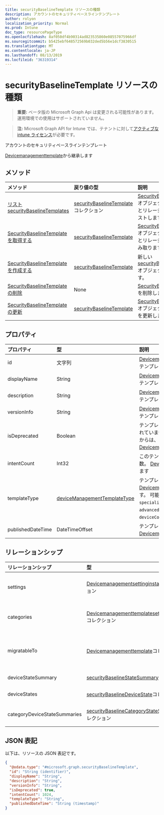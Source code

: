 ```yaml
---
title: securityBaselineTemplate リソースの種類
description: アカウントのセキュリティベースラインテンプレート
author: rolyon
localization_priority: Normal
ms.prod: Intune
doc_type: resourcePageType
ms.openlocfilehash: 8af050df4b90314ad823535860e08557075966df
ms.sourcegitcommit: b5425ebf648572569b032ded5b56e1dcf3830515
ms.translationtype: MT
ms.contentlocale: ja-JP
ms.lasthandoff: 08/13/2019
ms.locfileid: "36319314"
---
```

# <a name="securitybaselinetemplate-resource-type"></a>securityBaselineTemplate リソースの種類

> **重要:** ベータ版の Microsoft Graph Api は変更される可能性があります。運用環境での使用はサポートされていません。

> **注:** Microsoft Graph API for Intune では、テナントに対して[アクティブな intune ライセンス](https://go.microsoft.com/fwlink/?linkid=839381)が必要です。

アカウントのセキュリティベースラインテンプレート


[Devicemanagementtemplate](../resources/intune-deviceintent-devicemanagementtemplate.md)から継承します

## <a name="methods"></a>メソッド
|メソッド|戻り値の型|説明|
|:---|:---|:---|
|[リスト securityBaselineTemplates](../api/intune-deviceintent-securitybaselinetemplate-list.md)|[securityBaselineTemplate](../resources/intune-deviceintent-securitybaselinetemplate.md)コレクション|[SecurityBaselineTemplate](../resources/intune-deviceintent-securitybaselinetemplate.md)オブジェクトのプロパティとリレーションシップをリストします。|
|[SecurityBaselineTemplate を取得する](../api/intune-deviceintent-securitybaselinetemplate-get.md)|[securityBaselineTemplate](../resources/intune-deviceintent-securitybaselinetemplate.md)|[SecurityBaselineTemplate](../resources/intune-deviceintent-securitybaselinetemplate.md)オブジェクトのプロパティとリレーションシップを読み取ります。|
|[SecurityBaselineTemplate を作成する](../api/intune-deviceintent-securitybaselinetemplate-create.md)|[securityBaselineTemplate](../resources/intune-deviceintent-securitybaselinetemplate.md)|新しい[securityBaselineTemplate](../resources/intune-deviceintent-securitybaselinetemplate.md)オブジェクトを作成します。|
|[SecurityBaselineTemplate の削除](../api/intune-deviceintent-securitybaselinetemplate-delete.md)|None|[SecurityBaselineTemplate](../resources/intune-deviceintent-securitybaselinetemplate.md)を削除します。|
|[SecurityBaselineTemplate の更新](../api/intune-deviceintent-securitybaselinetemplate-update.md)|[securityBaselineTemplate](../resources/intune-deviceintent-securitybaselinetemplate.md)|[SecurityBaselineTemplate](../resources/intune-deviceintent-securitybaselinetemplate.md)オブジェクトのプロパティを更新します。|

## <a name="properties"></a>プロパティ
|プロパティ|型|説明|
|:---|:---|:---|
|id|文字列|[Devicemanagementtemplate](../resources/intune-deviceintent-devicemanagementtemplate.md)から継承されたテンプレート ID|
|displayName|String|[Devicemanagementtemplate](../resources/intune-deviceintent-devicemanagementtemplate.md)から継承されたテンプレートの表示名|
|description|String|[Devicemanagementtemplate](../resources/intune-deviceintent-devicemanagementtemplate.md)から継承されるテンプレートの説明|
|versionInfo|String|[Devicemanagementtemplate](../resources/intune-deviceintent-devicemanagementtemplate.md)から継承されたテンプレートのバージョン情報|
|isDeprecated|Boolean|テンプレートが非推奨になっているか、使用されていません。 推奨されていないテンプレートからは、インテントを作成できません。 [Devicemanagementtemplate](../resources/intune-deviceintent-devicemanagementtemplate.md)から継承します|
|intentCount|Int32|このテンプレートから作成されたインテントの数。 [Devicemanagementtemplate](../resources/intune-deviceintent-devicemanagementtemplate.md)から継承します|
|templateType|[deviceManagementTemplateType](../resources/intune-deviceintent-devicemanagementtemplatetype.md)|テンプレートの種類を示します。 [Devicemanagementtemplate](../resources/intune-deviceintent-devicemanagementtemplate.md)から継承されます。 可能な値は、`securityBaseline`、`specializedDevices`、`advancedThreatProtectionSecurityBaseline`、`deviceConfiguration`、`custom` です。|
|publishedDateTime|DateTimeOffset|テンプレートが公開された場合 ( [Devicemanagementtemplate](../resources/intune-deviceintent-devicemanagementtemplate.md)から継承)|

## <a name="relationships"></a>リレーションシップ
|リレーションシップ|型|説明|
|:---|:---|:---|
|settings|[Devicemanagementsettinginstance](../resources/intune-deviceintent-devicemanagementsettinginstance.md)コレクション|このテンプレートが[Devicemanagementtemplate](../resources/intune-deviceintent-devicemanagementtemplate.md)から継承したすべての設定のコレクション|
|categories|[Devicemanagementtemplatesettingcategory](../resources/intune-deviceintent-devicemanagementtemplatesettingcategory.md)コレクション|[Devicemanagementtemplate](../resources/intune-deviceintent-devicemanagementtemplate.md)から継承されるテンプレート内のカテゴリ設定のコレクション|
|migratableTo|[Devicemanagementtemplate](../resources/intune-deviceintent-devicemanagementtemplate.md)コレクション|テンプレートのコレクションこのテンプレートは、 [Devicemanagementtemplate](../resources/intune-deviceintent-devicemanagementtemplate.md)から継承されるように移行できます。|
|deviceStateSummary|[securityBaselineStateSummary](../resources/intune-deviceintent-securitybaselinestatesummary.md)|セキュリティベースラインデバイスの状態の概要|
|deviceStates|[securityBaselineDeviceState](../resources/intune-deviceintent-securitybaselinedevicestate.md)コレクション|セキュリティベースラインデバイスの状態|
|categoryDeviceStateSummaries|[securityBaselineCategoryStateSummary](../resources/intune-deviceintent-securitybaselinecategorystatesummary.md)コレクション|カテゴリ別のセキュリティベースラインデバイス状態の概要|

## <a name="json-representation"></a>JSON 表記
以下は、リソースの JSON 表記です。
<!-- {
  "blockType": "resource",
  "keyProperty": "id",
  "@odata.type": "microsoft.graph.securityBaselineTemplate"
}
-->
``` json
{
  "@odata.type": "#microsoft.graph.securityBaselineTemplate",
  "id": "String (identifier)",
  "displayName": "String",
  "description": "String",
  "versionInfo": "String",
  "isDeprecated": true,
  "intentCount": 1024,
  "templateType": "String",
  "publishedDateTime": "String (timestamp)"
}
```



